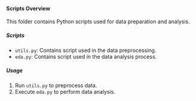 #### Scripts Overview

This folder contains Python scripts used for data preparation and analysis.

##### Scripts

- `utils.py`: Contains script used in the data preprocessing.
- `eda.py`: Contains script used in the data analysis process.

##### Usage

1. Run `utils.py` to preprocess data.
2. Execute `eda.py` to perform data analysis.